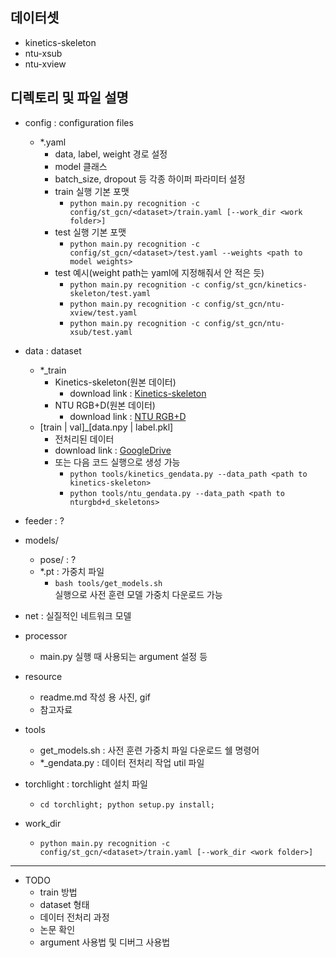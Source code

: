 ## 데이터셋

- kinetics-skeleton
- ntu-xsub
- ntu-xview

## 디렉토리 및 파일 설명

- config : configuration files
  - *.yaml
    - data, label, weight 경로 설정 
    - model 클래스
    - batch_size, dropout 등 각종 하이퍼 파라미터 설정
    - train 실행 기본 포맷
      - ```python main.py recognition -c config/st_gcn/<dataset>/train.yaml [--work_dir <work folder>]```
    - test 실행 기본 포맷
      - ```python main.py recognition -c config/st_gcn/<dataset>/test.yaml --weights <path to model weights>```
    - test 예시(weight path는 yaml에 지정해줘서 안 적은 듯)
      - ```python main.py recognition -c config/st_gcn/kinetics-skeleton/test.yaml```
      - ```python main.py recognition -c config/st_gcn/ntu-xview/test.yaml```
      - ```python main.py recognition -c config/st_gcn/ntu-xsub/test.yaml```
- data : dataset
  - *_train
    - Kinetics-skeleton(원본 데이터)
      - download link : [Kinetics-skeleton](https://drive.google.com/drive/folders/1SPQ6FmFsjGg3f59uCWfdUWI-5HJM_YhZ)
    - NTU RGB+D(원본 데이터)
      - download link : [NTU RGB+D](http://rose1.ntu.edu.sg/datasets/actionrecognition.asp)
  - [train | val]_[data.npy | label.pkl]
    - 전처리된 데이터
    - download link : [GoogleDrive](https://drive.google.com/file/d/103NOL9YYZSW1hLoWmYnv5Fs8mK-Ij7qb/view)
    - 또는 다음 코드 실행으로 생성 가능
      - ```python tools/kinetics_gendata.py --data_path <path to kinetics-skeleton>```
      - ```python tools/ntu_gendata.py --data_path <path to nturgbd+d_skeletons>```
    
- feeder : ?
- models/
  - pose/ : ?
  - *.pt : 가중치 파일  
    - ```bash tools/get_models.sh```  
      실행으로 사전 훈련 모델 가중치 다운로드 가능
- net : 실질적인 네트워크 모델
- processor
  - main.py 실행 때 사용되는 argument 설정 등
- resource
  - readme.md 작성 용 사진, gif
  - 참고자료
- tools
  - get_models.sh : 사전 훈련 가중치 파일 다운로드 쉘 명령어 
  - *_gendata.py : 데이터 전처리 작업 util 파일
- torchlight : torchlight 설치 파일
  - ```cd torchlight; python setup.py install;```
- work_dir
  - ```python main.py recognition -c config/st_gcn/<dataset>/train.yaml [--work_dir <work folder>]```
  
---

- TODO
  - train 방법
  - dataset 형태
  - 데이터 전처리 과정
  - 논문 확인
  - argument 사용법 및 디버그 사용법
    
    
